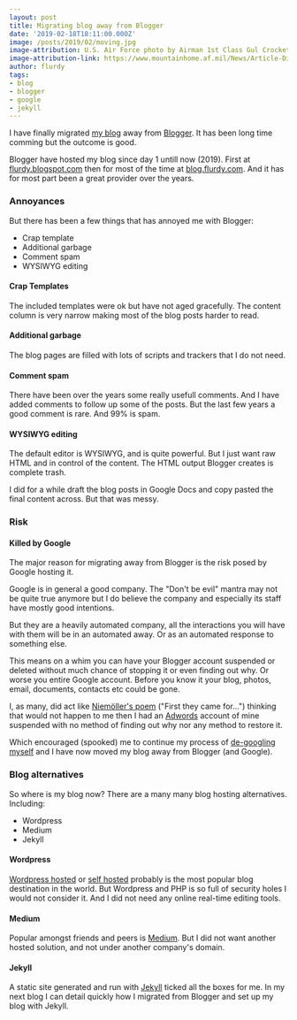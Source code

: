 ```yaml
---
layout: post
title: Migrating blog away from Blogger
date: '2019-02-18T18:11:00.000Z'
image: /posts/2019/02/moving.jpg
image-attribution: U.S. Air Force photo by Airman 1st Class Gul Crockett
image-attribution-link: https://www.mountainhome.af.mil/News/Article-Display/Article/309058/pcs-moving-season-is-in-motion/
author: flurdy
tags:
- blog
- blogger
- google
- jekyll
---
```


I have finally migrated [my blog](http://blog.flurdy.com) away from [Blogger](http://blogger.com). It has been long time comming but the outcome is good.

Blogger have hosted my blog since day 1 untill now (2019).
First at [flurdy.blogspot.com](http://flurdy.blogspot.com) then for most of the time at [blog.flurdy.com](http://blog.flurdy.com).
And it has for most part been a great provider over the years.


### Annoyances

But there has been a few things that has annoyed me with Blogger:

* Crap template
* Additional garbage
* Comment spam
* WYSIWYG editing

#### Crap Templates

The included templates were ok but have not aged gracefully. The content column is very narrow making most of the blog posts harder to read.

#### Additional garbage

The blog pages are filled with lots of scripts and trackers that I do not need.

#### Comment spam

There have been over the years some really usefull comments. And I have added comments to follow up some of the posts.
But the last few years a good comment is rare. And 99% is spam.

#### WYSIWYG editing

The default editor is WYSIWYG, and is quite powerful. But I just want raw HTML and in control of the content.
The HTML output Blogger creates is complete trash.

I did for a while draft the blog posts in Google Docs and copy pasted the final content across. But that was messy.


### Risk

#### Killed by Google

The major reason for migrating away from Blogger is the risk posed by Google hosting it.

Google is in general a good company. The "Don't be evil" mantra may not be quite true anymore but I do believe the company and especially its staff have mostly good intentions.

But they are a heavily automated company, all the interactions you will have with them will be in an automated away. Or as an automated response to something else.

This means on a whim you can have your Blogger account suspended or deleted without much chance of stopping it or even finding out why.
Or worse you entire Google account. Before you know it your blog, photos, email, documents, contacts etc could be gone.

I, as many, did act like [Niem&ouml;ller's poem](https://en.wikipedia.org/wiki/First_they_came_...) ("First they came for...") thinking that would not happen to me
 then I had an [Adwords](https://adwords.google.com) account of mine suspended with no method of finding out why nor any method to restore it.

Which encouraged (spooked) me to continue my process of [de-googling myself](https://twitter.com/flurdy/status/1057596122716426240) and I have now moved my blog away from Blogger (and Google).


### Blog alternatives

So where is my blog now? There are a many many blog hosting alternatives. Including:

* Wordpress
* Medium
* Jekyll

#### Wordpress

[Wordpress hosted](http://wordpress.com) or [self hosted](http://wordpress.org) probably is the most popular blog destination in the world. But Wordpress and PHP is so full of security holes I would not consider it.
And I did not need any online real-time editing tools.

#### Medium

Popular amongst friends and peers is [Medium](https://medium.com). But I did not want another hosted solution, and not under another company's domain.

#### Jekyll

A static site generated and run with [Jekyll](https://jekyllrb.com) ticked all the boxes for me. In my next blog I can detail quickly how I migrated from Blogger and set up my blog with Jekyll.

